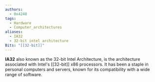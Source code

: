 ```yaml
---
authors: 
  - 0x4248
tags:
  - Hardware
  - Computer_architectures
aliases:
  - IA32
  - 32-bit intel architecture
Bits: "[[32-bit]]"
---
```

**IA32** also known as the 32-bit Intel Architecture, is the architecture associated with Intel's [[32-bit]] x86 processors. It has been a staple in personal computers and servers, known for its compatibility with a wide range of software.